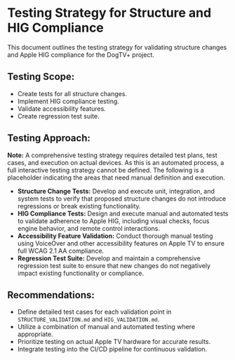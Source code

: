 # Testing Strategy for Structure and HIG Compliance

This document outlines the testing strategy for validating structure changes and Apple HIG compliance for the DogTV+ project.

## Testing Scope:
*   Create tests for all structure changes.
*   Implement HIG compliance testing.
*   Validate accessibility features.
*   Create regression test suite.

## Testing Approach:

**Note:** A comprehensive testing strategy requires detailed test plans, test cases, and execution on actual devices. As this is an automated process, a full interactive testing strategy cannot be defined. The following is a placeholder indicating the areas that need manual definition and execution.

*   **Structure Change Tests:** Develop and execute unit, integration, and system tests to verify that proposed structure changes do not introduce regressions or break existing functionality.
*   **HIG Compliance Tests:** Design and execute manual and automated tests to validate adherence to Apple HIG, including visual checks, focus engine behavior, and remote control interactions.
*   **Accessibility Feature Validation:** Conduct thorough manual testing using VoiceOver and other accessibility features on Apple TV to ensure full WCAG 2.1 AA compliance.
*   **Regression Test Suite:** Develop and maintain a comprehensive regression test suite to ensure that new changes do not negatively impact existing functionality or compliance.

## Recommendations:

*   Define detailed test cases for each validation point in `STRUCTURE_VALIDATION.md` and `HIG_VALIDATION.md`.
*   Utilize a combination of manual and automated testing where appropriate.
*   Prioritize testing on actual Apple TV hardware for accurate results.
*   Integrate testing into the CI/CD pipeline for continuous validation.
